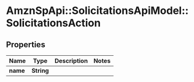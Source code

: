# AmznSpApi::SolicitationsApiModel::SolicitationsAction

## Properties
Name | Type | Description | Notes
------------ | ------------- | ------------- | -------------
**name** | **String** |  | 

